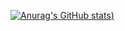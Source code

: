 [![Anurag's GitHub stats](https://github-readme-stats.vercel.app/api?username=0Lucifer0&count_private=true&include_all_commits=true))](https://github.com/anuraghazra/github-readme-stats)
